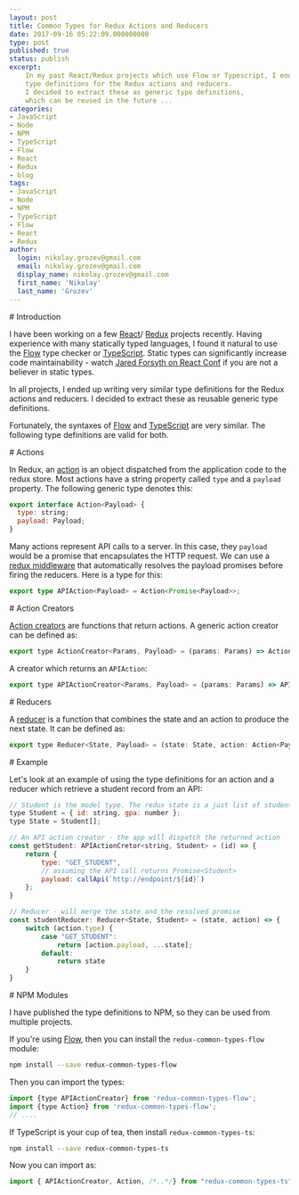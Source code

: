 ```yaml
---
layout: post
title: Common Types for Redux Actions and Reducers
date: 2017-09-16 05:22:09.000000000
type: post
published: true
status: publish
excerpt: 
    In my past React/Redux projects which use Flow or Typescript, I ended up writing similar 
    type definitions for the Redux actions and reducers. 
    I decided to extract these as generic type definitions,
    which can be reused in the future ... 
categories:
- JavaScript
- Node
- NPM
- TypeScript
- Flow
- React
- Redux
- blog
tags:
- JavaScript
- Node
- NPM
- TypeScript
- Flow
- React
- Redux
author:
  login: nikolay.grozev@gmail.com
  email: nikolay.grozev@gmail.com
  display_name: nikolay.grozev@gmail.com
  first_name: 'Nikolay'
  last_name: 'Grozev'
---
```



<div id='introduction'/>
# Introduction

I have been working on a few [React](https://facebook.github.io/react/)/
[Redux](http://redux.js.org/) projects recently.
Having experience with many statically typed languages, I found it natural to
use the [Flow](https://flow.org/) type checker or [TypeScript](https://www.typescriptlang.org).
Static types can significantly increase code maintainability - watch 
[Jared Forsyth on React Conf](https://www.youtube.com/watch?v=V1po0BT7kac) if you
are not a believer in static types.

In all projects, I ended up writing very similar type definitions for the
Redux actions and reducers. I decided to extract these as reusable generic 
type definitions. 

Fortunately, the syntaxes of [Flow](https://flow.org/) and [TypeScript](https://www.typescriptlang.org)
are very similar. The following type definitions are valid for both.

<div id='actions'/>
# Actions

In Redux, an [action](http://redux.js.org/docs/basics/Actions.html) is an object 
dispatched from the application code to the redux store. Most actions
have a string property called `type` and a `payload` property. The following generic type
denotes this: 

```javascript
export interface Action<Payload> {
  type: string;
  payload: Payload;
}
``` 

Many actions represent API calls to a server. In this case, they `payload` would be
a promise that encapsulates the HTTP request. We can use a 
[redux middleware](https://github.com/pburtchaell/redux-promise-middleware)
that automatically resolves the payload promises before firing the reducers.
Here is a type for this:

```typescript
export type APIAction<Payload> = Action<Promise<Payload>>;
```

<div id='action_cretors'/>
# Action Creators

[Action creators](http://redux.js.org/docs/basics/Actions.html#action-creators)
are functions that return actions. A generic action creator can be defined as:

```javascript
export type ActionCreator<Params, Payload> = (params: Params) => Action<Payload>;
```

A creator which returns an `APIAction`:

```javascript
export type APIActionCreator<Params, Payload> = (params: Params) => APIAction<Payload>;
```

<div id='reducers'/>
# Reducers

A [reducer](http://redux.js.org/docs/basics/Reducers.html) is a function that
combines the state and an action to produce the next state. It can be defined as:

```javascript
export type Reducer<State, Payload> = (state: State, action: Action<Payload>) => State;
```

<div id='examples'/>
# Example

Let's look at an example of using the type definitions for an action and a
reducer which retrieve a student record from an API:

```javascript
// Student is the model type. The redux state is a just list of students
type Student = { id: string, gpa: number };
type State = Student[];

// An API action creator - the app will dispatch the returned action
const getStudent: APIActionCretor<string, Student> = (id) => {
    return {
        type: "GET_STUDENT", 
        // assuming the API call returns Promise<Student>
        payload: callApi(`http://endpoint/${id}`)
    };
}

// Reducer - will merge the state and the resolved promise
const studentReducer: Reducer<State, Student> = (state, action) => {
    switch (action.type) {
        case "GET_STUDENT":
            return [action.payload, ...state];
        default:
            return state
    }
}
``` 

<div id='npm_module'/>
# NPM Modules

I have published the type definitions to NPM, so they can be used from multiple projects.

If you're using [Flow](https://flow.org/), then you can install the `redux-common-types-flow` module:

```bash
npm install --save redux-common-types-flow
```

Then you can import the types:

```javascript
import {type APIActionCreator} from 'redux-common-types-flow';
import {type Action} from 'redux-common-types-flow';
// ....
```

If TypeScript is your cup of tea, then install `redux-common-types-ts`:

```bash
npm install --save redux-common-types-ts
```

Now you can import as:

```javascript
import { APIActionCreator, Action, /*..*/} from "redux-common-types-ts";
```

